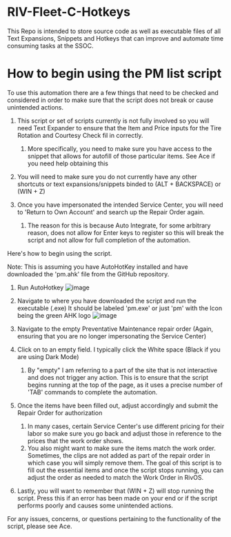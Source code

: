 # RIV-Fleet-C-Hotkeys
This Repo is intended to store source code as well as executable files of all Text Expansions, Snippets and Hotkeys that can improve and automate time consuming tasks at the SSOC. 

<h1> How to begin using the PM list script </h1>

To use this automation there are a few things that need to be checked and considered in order to make sure that the script does not break or cause unintended actions.

 1. This script or set of scripts currently is not fully involved so you will need Text Expander to ensure that the Item and Price inputs for the Tire Rotation
    and Courtesy Check fil in correctly.
    1. More specifically, you need to make sure you have access to the snippet that allows for autofill of those particular items. See Ace if you need help obtaining this
       
 2. You will need to make sure you do not currently have any other shortcuts or text expansions/snippets binded to (ALT + BACKSPACE) or (WIN + Z)
    
 3. Once you have impersonated the intended Service Center, you will need to 'Return to Own Account' and search up the Repair Order again.
    1. The reason for this is because Auto Integrate, for some arbitrary reason, does not allow for Enter keys to register so this will break the script and not
       allow for full completion of the automation.

Here's how to begin using the script.

   Note: This is assuming you have AutoHotKey installed and have downloaded the 'pm.ahk' file from the GitHub repository.

   1. Run AutoHotkey
      ![image](https://github.com/alhakimiakrm/RIV-Fleet-C-Hotkeys/assets/111914307/30b2c685-7a89-427d-8398-cf9c55f9b2f6)

   2. Navigate to where you have downloaded the script and run the executable (.exe) It should be labeled 'pm.exe' or just 'pm' with the Icon being the green AHK logo
      ![image](https://github.com/alhakimiakrm/RIV-Fleet-C-Hotkeys/assets/111914307/a6cc05f2-d1f1-4048-ae1f-a20155616548)

   3. Navigate to the empty Preventative Maintenance repair order (Again, ensuring that you are no longer impersonating the Service Center)
      

   4. Click on to an empty field. I typically click the White space (Black if you are using Dark Mode)
      1. By "empty" I am referring to a part of the site that is not interactive and does not trigger any action. This is to ensure that the
         script begins running at the top of the page, as it uses a precise number of 'TAB' commands to complete the automation.
        

   5. Once the items have been filled out, adjust accordingly and submit the Repair Order for authorization
      1. In many cases, certain Service Center's use different pricing for their labor so make sure you go back and adjust those in reference to the prices that the work order shows.
      2. You also might want to make sure the items match the work order. Sometimes, the clips are not added as part of the repair order in which case you will simply remove them.
      The goal of this script is to fill out the essential items and once the script stops running, you can adjust the order as needed to match the Work Order in RivOS.

   6.  Lastly, you will want to remember that (WIN + Z) will stop running the script. Press this if an error has been made on your end or if the script performs poorly and causes some unintended actions.

For any issues, concerns, or questions pertaining to the functionality of the script, please see Ace. 
